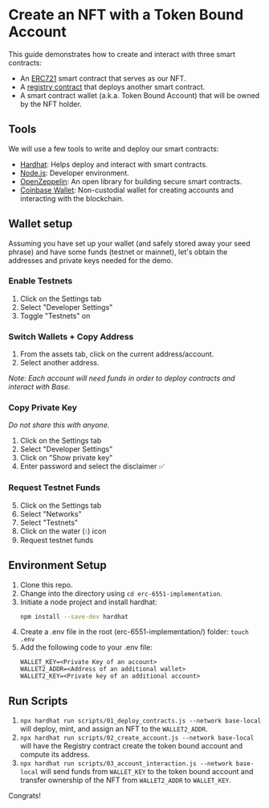 # Create an NFT with a Token Bound Account

This guide demonstrates how to create and interact with three smart contracts:

- An [ERC721](https://docs.openzeppelin.com/contracts/4.x/erc721) smart contract that serves as our NFT.
- A [registry contract](https://eips.ethereum.org/EIPS/eip-6551) that deploys another smart contract.
- A smart contract wallet (a.k.a. Token Bound Account) that will be owned by the NFT holder.

## Tools

We will use a few tools to write and deploy our smart contracts:

- [Hardhat](https://hardhat.org/): Helps deploy and interact with smart contracts.
- [Node.js](https://nodejs.org/en): Developer environment.
- [OpenZeppelin](https://www.openzeppelin.com/contracts): An open library for building secure smart contracts.
- [Coinbase Wallet](https://www.coinbase.com/wallet/): Non-custodial wallet for creating accounts and interacting with the blockchain.

## Wallet setup

Assuming you have set up your wallet (and safely stored away your seed phrase) and have some funds (testnet or mainnet), let's obtain the addresses and private keys needed for the demo.

### Enable Testnets

1. Click on the Settings tab
2. Select "Developer Settings"
3. Toggle "Testnets" on

### Switch Wallets + Copy Address

1. From the assets tab, click on the current address/account.
2. Select another address.

_Note: Each account will need funds in order to deploy contracts and interact with Base._

### Copy Private Key

_Do not share this with anyone._

1. Click on the Settings tab
2. Select "Developer Settings"
3. Click on "Show private key"
4. Enter password and select the disclaimer ✅

### Request Testnet Funds

5. Click on the Settings tab
6. Select "Networks"
7. Select "Testnets"
8. Click on the water (💧) icon
9. Request testnet funds

## Environment Setup

1. Clone this repo.
2. Change into the directory using `cd erc-6551-implementation`.
3. Initiate a node project and install hardhat:
   ```bash
   npm install --save-dev hardhat
   ```
4. Create a .env file in the root (erc-6551-implementation/) folder:
   `touch .env`
5. Add the following code to your .env file:
   ```
   WALLET_KEY=<Private Key of an account>
   WALLET2_ADDR=<Address of an additional wallet>
   WALLET2_KEY=<Private key of an additional account>
   ```

## Run Scripts

1. `npx hardhat run scripts/01_deploy_contracts.js --network base-local` will deploy, mint, and assign an NFT to the `WALLET2_ADDR`.
2. `npx hardhat run scripts/02_create_account.js --network base-local` will have the Registry contract create the token bound account and compute its address.
3. `npx hardhat run scripts/03_account_interaction.js --network base-local` will send funds from `WALLET_KEY` to the token bound account and transfer ownership of the NFT from `WALLET2_ADDR` to `WALLET_KEY`.

Congrats!
